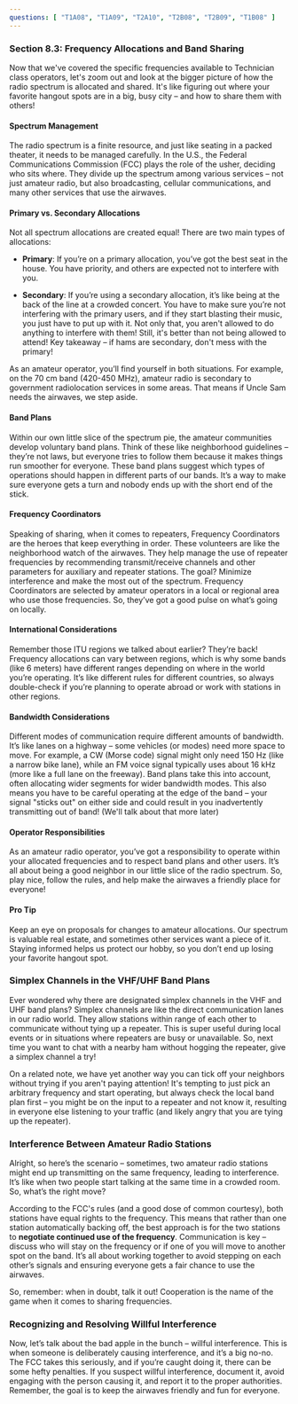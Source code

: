 ```yaml
---
questions: [ "T1A08", "T1A09", "T2A10", "T2B08", "T2B09", "T1B08" ]
---
```


### Section 8.3: Frequency Allocations and Band Sharing

Now that we've covered the specific frequencies available to Technician class operators, let's zoom out and look at the bigger picture of how the radio spectrum is allocated and shared. It's like figuring out where your favorite hangout spots are in a big, busy city – and how to share them with others!

#### Spectrum Management

The radio spectrum is a finite resource, and just like seating in a packed theater, it needs to be managed carefully. In the U.S., the Federal Communications Commission (FCC) plays the role of the usher, deciding who sits where. They divide up the spectrum among various services – not just amateur radio, but also broadcasting, cellular communications, and many other services that use the airwaves.

#### Primary vs. Secondary Allocations

Not all spectrum allocations are created equal! There are two main types of allocations:

- **Primary**: If you’re on a primary allocation, you’ve got the best seat in the house. You have priority, and others are expected not to interfere with you.
  
- **Secondary**: If you’re using a secondary allocation, it’s like being at the back of the line at a crowded concert. You have to make sure you’re not interfering with the primary users, and if they start blasting their music, you just have to put up with it. Not only that, you aren't allowed to do anything to interfere with them! Still, it's better than not being allowed to attend! Key takeaway – if hams are secondary, don't mess with the primary!

As an amateur operator, you’ll find yourself in both situations. For example, on the 70 cm band (420-450 MHz), amateur radio is secondary to government radiolocation services in some areas. That means if Uncle Sam needs the airwaves, we step aside.

#### Band Plans

Within our own little slice of the spectrum pie, the amateur communities develop voluntary band plans. Think of these like neighborhood guidelines – they’re not laws, but everyone tries to follow them because it makes things run smoother for everyone. These band plans suggest which types of operations should happen in different parts of our bands. It’s a way to make sure everyone gets a turn and nobody ends up with the short end of the stick.

#### Frequency Coordinators

Speaking of sharing, when it comes to repeaters, Frequency Coordinators are the heroes that keep everything in order. These volunteers are like the neighborhood watch of the airwaves. They help manage the use of repeater frequencies by recommending transmit/receive channels and other parameters for auxiliary and repeater stations. The goal? Minimize interference and make the most out of the spectrum. Frequency Coordinators are selected by amateur operators in a local or regional area who use those frequencies. So, they’ve got a good pulse on what’s going on locally.

#### International Considerations

Remember those ITU regions we talked about earlier? They’re back! Frequency allocations can vary between regions, which is why some bands (like 6 meters) have different ranges depending on where in the world you’re operating. It’s like different rules for different countries, so always double-check if you’re planning to operate abroad or work with stations in other regions.

#### Bandwidth Considerations

Different modes of communication require different amounts of bandwidth. It’s like lanes on a highway – some vehicles (or modes) need more space to move. For example, a CW (Morse code) signal might only need 150 Hz (like a narrow bike lane), while an FM voice signal typically uses about 16 kHz (more like a full lane on the freeway). Band plans take this into account, often allocating wider segments for wider bandwidth modes. This also means you have to be careful operating at the edge of the band – your signal "sticks out" on either side and could result in you inadvertently transmitting out of band! (We'll talk about that more later)

#### Operator Responsibilities

As an amateur radio operator, you’ve got a responsibility to operate within your allocated frequencies and to respect band plans and other users. It’s all about being a good neighbor in our little slice of the radio spectrum. So, play nice, follow the rules, and help make the airwaves a friendly place for everyone!

#### Pro Tip

Keep an eye on proposals for changes to amateur allocations. Our spectrum is valuable real estate, and sometimes other services want a piece of it. Staying informed helps us protect our hobby, so you don’t end up losing your favorite hangout spot.

### Simplex Channels in the VHF/UHF Band Plans

Ever wondered why there are designated simplex channels in the VHF and UHF band plans? Simplex channels are like the direct communication lanes in our radio world. They allow stations within range of each other to communicate without tying up a repeater. This is super useful during local events or in situations where repeaters are busy or unavailable. So, next time you want to chat with a nearby ham without hogging the repeater, give a simplex channel a try!

On a related note, we have yet another way you can tick off your neighbors without trying if you aren't paying attention! It's tempting to just pick an arbitrary frequency and start operating, but always check the local band plan first – you might be on the input to a repeater and not know it, resulting in everyone else listening to your traffic (and likely angry that you are tying up the repeater).

### Interference Between Amateur Radio Stations

Alright, so here’s the scenario – sometimes, two amateur radio stations might end up transmitting on the same frequency, leading to interference. It’s like when two people start talking at the same time in a crowded room. So, what’s the right move?

According to the FCC's rules (and a good dose of common courtesy), both stations have equal rights to the frequency. This means that rather than one station automatically backing off, the best approach is for the two stations to **negotiate continued use of the frequency**. Communication is key – discuss who will stay on the frequency or if one of you will move to another spot on the band. It’s all about working together to avoid stepping on each other’s signals and ensuring everyone gets a fair chance to use the airwaves.

So, remember: when in doubt, talk it out! Cooperation is the name of the game when it comes to sharing frequencies.


### Recognizing and Resolving Willful Interference

Now, let’s talk about the bad apple in the bunch – willful interference. This is when someone is deliberately causing interference, and it’s a big no-no. The FCC takes this seriously, and if you’re caught doing it, there can be some hefty penalties. If you suspect willful interference, document it, avoid engaging with the person causing it, and report it to the proper authorities. Remember, the goal is to keep the airwaves friendly and fun for everyone.
